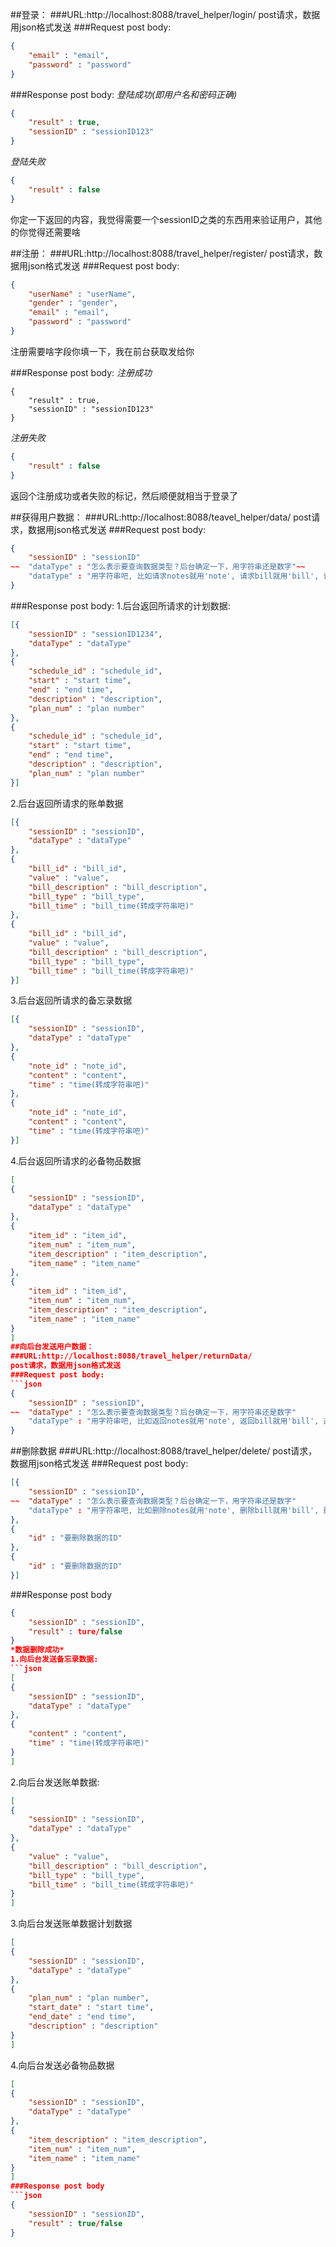 ##登录：
###URL:http://localhost:8088/travel_helper/login/
post请求，数据用json格式发送
###Request post body:
```json
{
	"email" : "email",
	"password" : "password"
}
```
###Response post body:
*登陆成功(即用户名和密码正确)*
```json
{
	"result" : true,
	"sessionID" : "sessionID123"
}
```
*登陆失败*
```json
{
	"result" : false
}
```
你定一下返回的内容，我觉得需要一个sessionID之类的东西用来验证用户，其他的你觉得还需要啥


##注册：
###URL:http://localhost:8088/travel_helper/register/
post请求，数据用json格式发送
###Request post body:
```json
{
	"userName" : "userName",
	"gender" : "gender",
	"email" : "email",
	"password" : "password"
}
```
注册需要啥字段你填一下，我在前台获取发给你

###Response post body:
*注册成功*
```josn
{
	"result" : true,
	"sessionID" : "sessionID123"
}
```
*注册失败*
```json
{
	"result" : false
}
```
返回个注册成功或者失败的标记，然后顺便就相当于登录了

##获得用户数据：
###URL:http://localhost:8088/teavel_helper/data/
post请求，数据用json格式发送
###Request post body:
```json
{
	"sessionID" : "sessionID"
~~	"dataType" : "怎么表示要查询数据类型？后台确定一下，用字符串还是数字"~~
	"dataType" : "用字符串吧, 比如请求notes就用'note', 请求bill就用'bill', 请求plan就用'plan', 都用单数吧"
}
```
###Response post body:
1.后台返回所请求的计划数据:
```json
[{
	"sessionID" : "sessionID1234",
	"dataType" : "dataType"
},
{
	"schedule_id" : "schedule_id",
	"start" : "start time",
	"end" : "end time",
	"description" : "description",
	"plan_num" : "plan number"
},
{
	"schedule_id" : "schedule_id",
	"start" : "start time",
	"end" : "end time",
	"description" : "description",
	"plan_num" : "plan number"
}]
```
2.后台返回所请求的账单数据
```json
[{
	"sessionID" : "sessionID",
	"dataType" : "dataType"
},
{
	"bill_id" : "bill_id",
	"value" : "value",
	"bill_description" : "bill_description",
	"bill_type" : "bill_type",
	"bill_time" : "bill_time(转成字符串吧)"
},
{
	"bill_id" : "bill_id",
	"value" : "value",
	"bill_description" : "bill_description",
	"bill_type" : "bill_type",
	"bill_time" : "bill_time(转成字符串吧)"
}]
```
3.后台返回所请求的备忘录数据
```json
[{
	"sessionID" : "sessionID",
	"dataType" : "dataType"
},
{
	"note_id" : "note_id",
	"content" : "content",
	"time" : "time(转成字符串吧)"
},
{
	"note_id" : "note_id",
	"content" : "content",
	"time" : "time(转成字符串吧)"
}]
```
4.后台返回所请求的必备物品数据
```json
[
{
	"sessionID" : "sessionID",
	"dataType" : "dataType"
},
{
	"item_id" : "item_id",
	"item_num" : "item_num",
	"item_description" : "item_description",
	"item_name" : "item_name"
},
{
	"item_id" : "item_id",
	"item_num" : "item_num",
	"item_description" : "item_description",
	"item_name" : "item_name"
}
]
##向后台发送用户数据：
###URL:http://localhost:8088/travel_helper/returnData/
post请求，数据用json格式发送
###Request post body:
```json
{
	"sessionID" : "sessionID",
~~	"dataType" : "怎么表示要查询数据类型？后台确定一下，用字符串还是数字"
	"dataType" : "用字符串吧, 比如返回notes就用'note', 返回bill就用'bill', 返回plan就用'plan', 都用单数吧"
}
```

##删除数据
###URL:http://localhost:8088/travel_helper/delete/
post请求，数据用json格式发送
###Request post body:
```json
[{
	"sessionID" : "sessionID",
~~	"dataType" : "怎么表示要查询数据类型？后台确定一下，用字符串还是数字"
	"dataType" : "用字符串吧, 比如删除notes就用'note', 删除bill就用'bill', 删除plan就用'plan', 删除item就用'item',都用单数吧"
},
{
	"id" : "要删除数据的ID"
},
{
	"id" : "要删除数据的ID"
}]
```
###Response post body
```json
{
	"sessionID" : "sessionID",
	"result" : ture/false
}
*数据删除成功*
1.向后台发送备忘录数据:
```json
[
{
	"sessionID" : "sessionID",
	"dataType" : "dataType"
},
{
	"content" : "content",
	"time" : "time(转成字符串吧)"
}
]
```
2.向后台发送账单数据:
```json
[
{
	"sessionID" : "sessionID",
	"dataType" : "dataType"
},
{
	"value" : "value",
	"bill_description" : "bill_description",
	"bill_type" : "bill_type",
	"bill_time" : "bill_time(转成字符串吧)"
}
]
```
3.向后台发送账单数据计划数据
```json
[
{
	"sessionID" : "sessionID",
	"dataType" : "dataType"
},
{
	"plan_num" : "plan number",
	"start_date" : "start time",
	"end_date" : "end time",
	"description" : "description"
}
]
```
4.向后台发送必备物品数据
```json
[
{
	"sessionID" : "sessionID",
	"dataType" : "dataType"
},
{
	"item_description" : "item_description",
	"item_num" : "item_num",
	"item_name" : "item_name"
}
]
###Response post body  
```json
{
	"sessionID" : "sessionID",
	"result" : true/false
}
```
